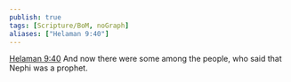 ```yaml
---
publish: true
tags: [Scripture/BoM, noGraph]
aliases: ["Helaman 9:40"]
---
```

[Helaman 9:40](https://churchofjesuschrist.org/study/scriptures/bofm/hel/9?lang=eng&id=p40#p40) And now there were some among the people, who said that Nephi was a prophet.
